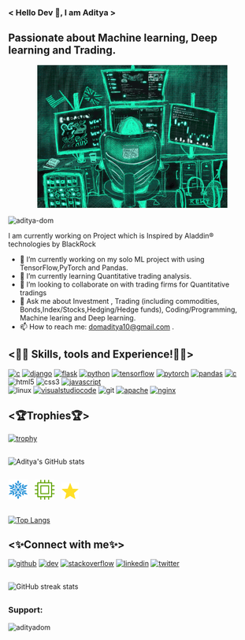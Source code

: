 ### < Hello Dev 👋, I am Aditya >
## Passionate about Machine learning, Deep learning and Trading.
<center><img src= "https://github.com/Aditya-dom/Aditya-dom/blob/main/-999x-999.gif" alt="my gif" max-width="550" height="290"></center>
<p align="left"> <img src="https://komarev.com/ghpvc/?username=aditya-dom&label=Profile%20views&color=0e75b6&style=flat" alt="aditya-dom" /> </p>


I am currently working on Project which is Inspired by Aladdin® technologies by BlackRock


- 🔭 I’m currently working on my solo ML project with using TensorFlow,PyTorch and Pandas.
- 🌱 I’m currently learning Quantitative trading analysis. 
- 👯 I’m looking to collaborate on with trading firms for Quantitative tradings 
- 💬 Ask me about Investment , Trading (including commodities, Bonds,Index/Stocks,Hedging/Hedge funds), Coding/Programming, Machine learing and Deep learning.
- 📫 How to reach me: domaditya10@gmail.com .
   
## <👩‍💻 Skills, tools and Experience!👩‍💻> 
[<img src='https://cdn.jsdelivr.net/npm/simple-icons@3.0.1/icons/c.svg' alt='c' height='40'>](https://en.wikipedia.org/wiki/C_(programming_language))  [<img src='https://cdn.jsdelivr.net/npm/simple-icons@3.0.1/icons/django.svg' alt='django' height='40'>](https://www.djangoproject.com/)  [<img src='https://cdn.jsdelivr.net/npm/simple-icons@3.0.1/icons/flask.svg' alt='flask' height='40'>](https://flask.palletsprojects.com/en/2.3.x/)  [<img src='https://cdn.jsdelivr.net/npm/simple-icons@3.0.1/icons/python.svg' alt='python' height='40'>](https://www.python.org/)  [<img src='https://cdn.jsdelivr.net/npm/simple-icons@3.0.1/icons/tensorflow.svg' alt='tensorflow' height='40'>](https://www.tensorflow.org/)  [<img src='https://cdn.jsdelivr.net/npm/simple-icons@3.0.1/icons/pytorch.svg' alt='pytorch' height='40'>](https://pytorch.org/)
[<img src='https://cdn.jsdelivr.net/npm/simple-icons@3.0.1/icons/pandas.svg' alt='pandas' height='40'>](https://pandas.pydata.org/)
[<img src='https://cdn.jsdelivr.net/npm/simple-icons@3.0.1/icons/c.svg' alt='c' height='40'>](https://en.wikipedia.org/wiki/C%2B%2B)  
<img src='https://cdn.jsdelivr.net/npm/simple-icons@3.0.1/icons/html5.svg' alt='html5' height='40'>
<img src='https://cdn.jsdelivr.net/npm/simple-icons@3.0.1/icons/css3.svg' alt='css3' height='40'>
[<img src='https://cdn.jsdelivr.net/npm/simple-icons@3.0.1/icons/javascript.svg' alt='javascript' height='40'>](https://en.wikipedia.org/wiki/JavaScript)  
<img src='https://cdn.jsdelivr.net/npm/simple-icons@3.0.1/icons/linux.svg' alt='linux' height='40'>
[<img src='https://cdn.jsdelivr.net/npm/simple-icons@3.0.1/icons/visualstudiocode.svg' alt='visualstudiocode' height='40'>](https://code.visualstudio.com/)
<img src='https://cdn.jsdelivr.net/npm/simple-icons@3.0.1/icons/git.svg' alt='git' height='40'>
[<img src='https://cdn.jsdelivr.net/npm/simple-icons@3.0.1/icons/apache.svg' alt='apache' height='40'>](https://httpd.apache.org/)
[<img src='https://cdn.jsdelivr.net/npm/simple-icons@3.0.1/icons/nginx.svg' alt='nginx' height='40'>](https://www.nginx.com/) 

   
##

## <🏆Trophies🏆>

[![trophy](https://github-profile-trophy.vercel.app/?username=Aditya-dom&theme=onedark)](https://github.com/ryo-ma/github-profile-trophy)

##

![Aditya's GitHub stats](https://github-readme-stats.vercel.app/api?username=Aditya-dom&show_icons=true&theme=dracula)
##
<a href='https://archiveprogram.github.com/'><img src='https://raw.githubusercontent.com/acervenky/animated-github-badges/master/assets/acbadge.gif' width='40' height='40'></a> <a href='https://docs.github.com/en/developers'><img src='https://raw.githubusercontent.com/acervenky/animated-github-badges/master/assets/devbadge.gif' width='40' height='40'></a> <a href='https://stars.github.com/'><img src='https://raw.githubusercontent.com/acervenky/animated-github-badges/master/assets/starbadge.gif' width='35' height='35'></a>
##
[![Top Langs](https://github-readme-stats.vercel.app/api/top-langs/?username=aditya-dom&layout=donut)](https://github.com/Aditya-dom/github-readme-stats)

##
## <✨Connect with me✨> 

[<img src='https://cdn.jsdelivr.net/npm/simple-icons@3.0.1/icons/github.svg' alt='github' height='40'>](https://github.com/https://github.com/Aditya-dom)  [<img src='https://cdn.jsdelivr.net/npm/simple-icons@3.0.1/icons/hashnode.svg' alt='dev' height='40'>](https://hashnode.com/@adityadom)  [<img src='https://cdn.jsdelivr.net/npm/simple-icons@3.0.1/icons/stackoverflow.svg' alt='stackoverflow' height='40'>](https://stackoverflow.com/users/https://stackoverflow.com/users/22476315/aditya-dom)
[<img src='https://cdn.jsdelivr.net/npm/simple-icons@3.0.1/icons/linkedin.svg' alt='linkedin' height='40'>](https://www.linkedin.com/in//)
[<img src='https://cdn.jsdelivr.net/npm/simple-icons@3.0.1/icons/twitter.svg' alt='twitter' height='40'>](https://twitter.com/Aditya_dom10)  


##
![GitHub streak stats](https://streak-stats.demolab.com/?user=Aditya-dom/)

##
<h3 align="left">Support:</h3>
<p><a href="https://www.buymeacoffee.com/adityadom"> <img align="left" src="https://cdn.buymeacoffee.com/buttons/v2/default-yellow.png" height="50" width="210" alt="adityadom" /></a></p><br><br>



